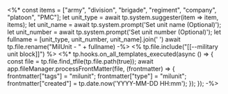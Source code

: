 <%* const items = ["army", "division", "brigade", "regiment", "company", "platoon", "PMC"];
let unit_type = await tp.system.suggester(item => item, items);
let unit_name = await tp.system.prompt('Set unit name (Optional)');
let unit_number = await tp.system.prompt('Set unit number (Optional)');
let fullname = [unit_type, unit_number, unit_name].join(' ')
await tp.file.rename("MilUnit - " + fullname)
-%>
<% tp.file.include("[[--military unit block]]") %>
<%*
tp.hooks.on_all_templates_executed(async () => {
  const file = tp.file.find_tfile(tp.file.path(true));
  await app.fileManager.processFrontMatter(file, (frontmatter) => {
    frontmatter["tags"] = "milunit";
    frontmatter["type"] = "milunit";
    frontmatter["created"] = tp.date.now('YYYY-MM-DD HH:mm');
   });
});
-%>